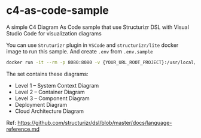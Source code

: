 # c4-as-code-sample

A simple C4 Diagram As Code sample that use Structurizr DSL with Visual Studio Code for visualization diagrams

You can use `Struturizr` plugin in `VSCode` and `structurizr/lite` docker image to run this sample. And create `.env` from `.env.sample`
```bash
docker run -it --rm -p 8080:8080 -v {YOUR_URL_ROOT_PROJECT}:/usr/local/structurizr --env-file .env structurizr/lite
```
The set contains these diagrams:
- Level 1 – System Context Diagram
- Level 2 – Container Diagram
- Level 3 – Component Diagram
- Deployment Diagram
- Cloud Architecture Diagram

Ref: https://github.com/structurizr/dsl/blob/master/docs/language-reference.md